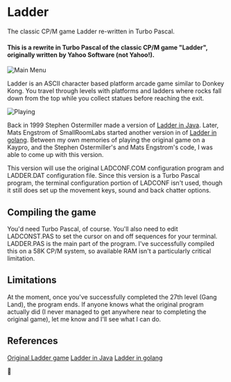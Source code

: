 # Ladder
The classic CP/M game Ladder re-written in Turbo Pascal.

#### This is a rewrite in Turbo Pascal of the classic CP/M game "Ladder", originally written by Yahoo Software (not Yahoo!).

![Main Menu](https://raw.githubusercontent.com/mecparts/Ladder/master/images/mainmenu.png "Main Menu")

Ladder is an ASCII character based platform arcade game similar to 
Donkey Kong. You travel through levels with platforms and ladders 
where rocks fall down from the top while you collect statues 
before reaching the exit.

![Playing](https://raw.githubusercontent.com/mecparts/Ladder/master/images/playing.png "Playing")

Back in 1999 Stephen Ostermiller made a version of [Ladder in 
Java](http://ostermiller.org/ladder/). Later, Mats Engstrom of 
SmallRoomLabs started another version in of [Ladder in 
golang](https://github.com/SmallRoomLabs/ladder). Between my own 
memories of playing the original game on a Kaypro, and the Stephen 
Ostermiller's and Mats Engstrom's code, I was able to come up 
with this version.

This version will use the original LADCONF.COM configuration program 
and LADDER.DAT configuration file. Since this version is a Turbo 
Pascal program, the terminal configuration portion of LADCONF 
isn't used, though it still does set up the movement keys, sound 
and back chatter options.

## Compiling the game

You'd need Turbo Pascal, of course. You'll also need to edit 
LADCONST.PAS to set the cursor on and off sequences for your 
terminal. LADDER.PAS is the main part of the program. I've 
successfully compiled this on a 58K CP/M system, so available RAM 
isn't a particularly critical limitation.

## Limitations

At the moment, once you've successfully completed the 27th level 
(Gang Land), the program ends. If anyone knows what the original 
program actually did (I never managed to get anywhere near to
completing the original game), let me know and I'll see what I 
can do.

## References

[Original Ladder game](http://www.classiccmp.org/cpmarchives/cpm/Software/WalnutCD/lambda/soundpot/f/ladder13.lbr)
[Ladder in Java](http://ostermiller.org/ladder/)
[Ladder in golang](https://github.com/SmallRoomLabs/ladder)


